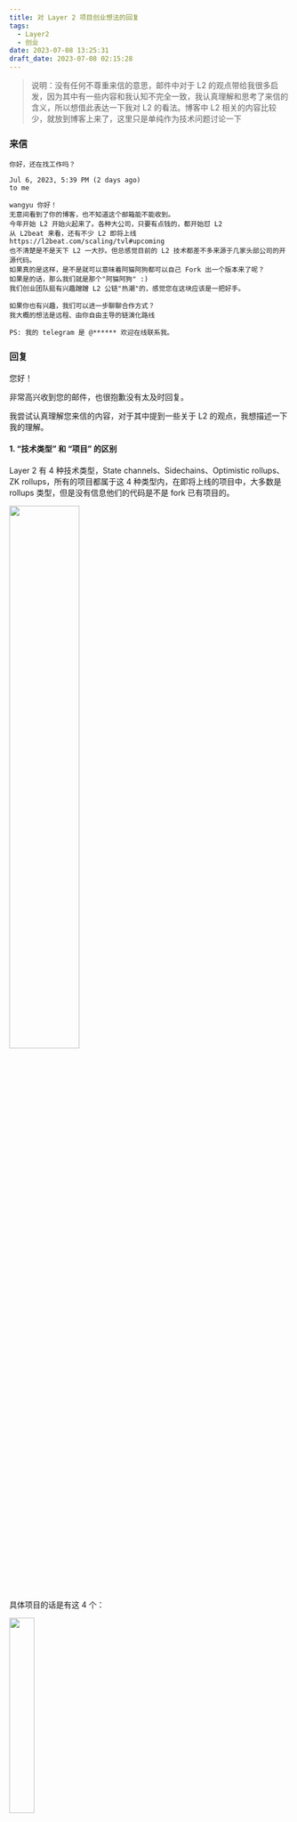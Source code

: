```yaml
---
title: 对 Layer 2 项目创业想法的回复
tags:
  - Layer2
  - 创业
date: 2023-07-08 13:25:31
draft_date: 2023-07-08 02:15:28
---
```



> 说明：没有任何不尊重来信的意思，邮件中对于 L2 的观点带给我很多启发，因为其中有一些内容和我认知不完全一致，我认真理解和思考了来信的含义，所以想借此表达一下我对 L2 的看法。博客中 L2 相关的内容比较少，就放到博客上来了，这里只是单纯作为技术问题讨论一下

### 来信

```
你好，还在找工作吗？

Jul 6, 2023, 5:39 PM (2 days ago)
to me

wangyu 你好！
无意间看到了你的博客，也不知道这个邮箱能不能收到。
今年开始 L2 开始火起来了。各种大公司，只要有点钱的，都开始怼 L2
从 L2beat 来看，还有不少 L2 即将上线 https://l2beat.com/scaling/tvl#upcoming
也不清楚是不是天下 L2 一大抄。但总感觉目前的 L2 技术都差不多来源于几家头部公司的开源代码。
如果真的是这样，是不是就可以意味着阿猫阿狗都可以自己 Fork 出一个版本来了呢？
如果是的话，那么我们就是那个"阿猫阿狗" :)
我们创业团队挺有兴趣蹭蹭 L2 公链"热潮"的，感觉您在这块应该是一把好手。

如果你也有兴趣，我们可以进一步聊聊合作方式？
我大概的想法是远程、由你自由主导的链演化路线

PS: 我的 telegram 是 @****** 欢迎在线联系我。
```

### 回复

您好！

非常高兴收到您的邮件，也很抱歉没有太及时回复。

我尝试认真理解您来信的内容，对于其中提到一些关于 L2 的观点，我想描述一下我的理解。

#### 1. “技术类型” 和 “项目” 的区别

Layer 2 有 4 种技术类型，State channels、Sidechains、Optimistic rollups、ZK rollups，所有的项目都属于这 4 种类型内，在即将上线的项目中，大多数是 rollups 类型，但是没有信息他们的代码是不是 fork 已有项目的。

<img src="a.png" width="50%" />

具体项目的话是有这 4 个：

<img src="b.png" width="30%" />

但是从已上线的项目列表看，即使是 fork 相同的项目，他们的应用场景也是有很大差异、高度定制化的:

<img src="c.png" width="50%" />

#### 2. 现有的项目不是简单的 fork

以 zkSync 为例，在列表上能看到 3 个项目有这个标识：

<img src="d.png" width="30%" />

分别是 zkSync Era、zkSync Lite 和 ZKSpace，其中 zkSync Era 和 zkSync Lite 是同一家。

再具体看 ZKSpace，他确实是用了 zkSync 的合约，但并不是单纯的 fork 整个项目，而是使用了 zkSync 的合约代码，在其基础上做一些修改适配自己的业务。同时，ZKSpace 也使用了其他项目的代码。

<img src="e.png" width="50%" />

从 ZKSpace（以前是 ZKSwap）的白皮书能看到，ZKSpace 想做的事情是 Layer 2 上的 Uniswap，包含了 AMM 的功能，也就是交易所市商的那些东西。

<img src="f.png" width="60%" />

zkSync 是一个通用的 Layer 2 项目，本身不提供太具体的功能，ZKSpace 使用了一些 zkSync 的合约代码，在那个基础上做一些事情，而且是业务强相关、有具体目标的事情。他并不和 zkSync 本身抢市场。

再看比如有 OP 标的项目，也就是基于 OP 项目 fork 的。
- Arbitrum 一开始是 fork OP 的，然后改了一些经济模型方面的东西，后来做大了又重构项目。而且 arb 的运营能力很强，举办过几次奥德赛。
- Boba 的特点是 withdraw 余额不需要等 7 天，马上提取，另外通过他自己叫做混合计算的技术，把 web2 的网页能力带到区块链上。
- Zora 是一个专做 NFT 领域的 layer2.
- Mantle 提供了去中心化的序列器之类。

总的来说，这些项目都是有具体的目的，想要实现某一种功能，然后把现成的代码拿过来，复用一下，重点可能比较在于这些项目的目标，也就是想干什么样的事情。他们都是结合了自己的业务场景，而不是简单的 fork 下来就能运行。

#### 3. L2 不是链

目前的 rollups 项目都是中心化的，本身不是一条链，没有共识之类的东西，主要是项目方在运营。

#### 小结

所以关于您提到的想做 L2 方向的项目，我的意思是，从您的描述来看，可能没有您想的那么简单，其中会很涉及到一些具体问题。也许需要应用场景上的创新，和 defi 或者 gamefi 场景结合之类，或者技术特点上的创新，能够改善某种痛点。

我也很想蹭热点，也希望能有合适的创业机会，我现在也是在找工作，不过从我的角度看还是挺迷茫的，我本身没有太直接的想法，一个项目该往什么样的方向做之类，我觉得那些都涉及到挺市场化的东西，需要很大的资本力量。

不知道您具体是什么样的想法。由于内容比较多，就以邮件的方式回复了。有问题您随时联系我。

### 补充

有一些在回复中没有提到的话题，顺便展开聊一聊。

首先是 Layer 2 为什么火？因为 Vitalik 在最近的博客中频繁提到 zkEVM，比如在文章 [Endgame](https://vitalik.ca/general/2021/12/06/endgame.html) 中，把支持 ZK-rollup 认为是以太坊未来的重要工作之一。有些问题没办法在 Layer 1 直接解决，就希望通过 Layer 2 解决。有 Vitalik 这样的备受关注的开发者引领生态上的技术方向，Layer 2 就成为了以太坊的发展热点。

Vitalik 比较看好 ZK-SNARKs 类的 zkEVM，从技术角度，ZK-rollups 将是所谓的 Endgame。但是 ZK 的开发成本非常高，目前还处于研究开发，小体量的资本玩不起，太贵了。

Dapp-learning 社区在 Youtube 上有一个 Scroll 的技术分享[视频](https://www.youtube.com/watch?v=SEp5SFaYQHY)，内容挺好的。Scroll 的整个技术团队都在国内，从视频的讲解中感觉似乎 Scroll 的技术方案是有一些暴力成分在里面的，就是既然写 circuits 不容易，那就把某一类型的 circuits 结果作为一张表，用的时候查表，然后去不断扩充出各种表以支持整个 EVM。这是 Scroll 对比了各 ZK 项目实现 EVM 完备的方式：

<img src="g.png" width="80%" />

Vitalik 的博客文章 [The different types of ZK-EVMs](https://vitalik.ca/general/2022/08/04/zkevm.html) 也提到了对 zkEVM 的分类。不管怎么说，Layer 2 的火热应该是指基于 ZK-rollup 的项目打得火热。

Optimistic rollups 更像是 L2 的一种过渡方案，相信 ZK 出来后 OP 类的项目都会受到打击，因为 OP 并不依赖于加密技术的可靠性，从命名上就能看出来他是乐观主义，先认为一笔交易没有问题，然后给 7 天的挑战期，如果交易有问题，需要用户自主发起挑战，或者由第三方验证者来完整挑战，有很大程度的人为干预在里面。

再一个是 L2 项目中心化的问题。除了 Sidechains 的项目，L2 一定是中心化的，因为共识交给 L1 去做，L2 本身不管这个，从动机上，L2 起到的作用是快速地把交易收集起来打包发到 L1 上，一笔交易最终的信任是落到 L1 上的，用户相信的不是 L2 而是 L1 上的交易记录，所以 L2 不需要去中心化，用户不需要，项目方也没有必要。L2 一般是有项目方在发行和运营，用户信任项目的技术方案，才愿意到项目上玩，把资产质押进去。

还有 L2 使用体验的问题，目前很少有用户会把 OP 或者 ARB 作为低成本资产转移的方案，宁愿用 BNB 或者 TRX 来实现匿名场景的支付，使用比较多的还是治理 token 的投资或者 DApp 项目形式的交互。OP 赎回资产需要 7 天的等待期这一点就挺难用的，L2 链之间的资产转移也是个问题，比如在 OP 上的 USDT 能不能转移到 ARB 上，不然我用 OP，另一个人用 ARB，我们就没法交易了。在这个方面还有很大的提升空间。

L2 是很有前景的技术方向，期待它能带给我们更好的使用体验，至于其中有没有低成本的获利空间，就不太清楚了。

